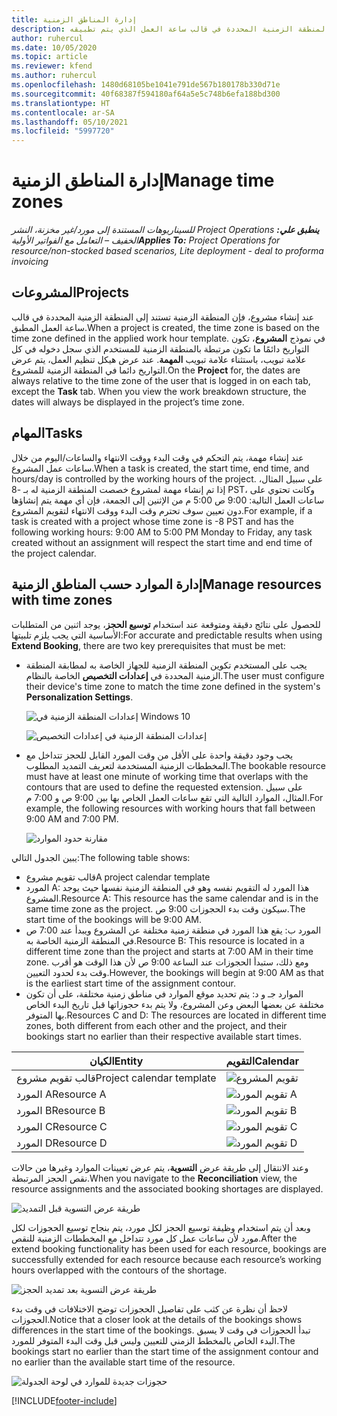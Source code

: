 ```yaml
---
title: إدارة المناطق الزمنية
description: عند إنشاء مشروع، فإن المنطقة الزمنية الخاصة به تستند إلى المنطقة الزمنية المحددة في قالب ساعة العمل الذي يتم تطبيقه.
author: ruhercul
ms.date: 10/05/2020
ms.topic: article
ms.reviewer: kfend
ms.author: ruhercul
ms.openlocfilehash: 1480d68105be1041e791de567b180178b330d71e
ms.sourcegitcommit: 40f68387f594180af64a5e5c748b6efa188bd300
ms.translationtype: HT
ms.contentlocale: ar-SA
ms.lasthandoff: 05/10/2021
ms.locfileid: "5997720"
---
```

# <a name="manage-time-zones"></a><span data-ttu-id="9d014-103">إدارة المناطق الزمنية</span><span class="sxs-lookup"><span data-stu-id="9d014-103">Manage time zones</span></span>

<span data-ttu-id="9d014-104">_**ينطبق علي:** ‏‫Project Operations للسيناريوهات المستندة إلى مورد/غير مخزنة‬، ‏‫النشر الخفيف – التعامل مع الفواتير الأولية‬_</span><span class="sxs-lookup"><span data-stu-id="9d014-104">_**Applies To:** Project Operations for resource/non-stocked based scenarios, Lite deployment - deal to proforma invoicing_</span></span>


## <a name="projects"></a><span data-ttu-id="9d014-105">المشروعات</span><span class="sxs-lookup"><span data-stu-id="9d014-105">Projects</span></span>

<span data-ttu-id="9d014-106">عند إنشاء مشروع، فإن المنطقة الزمنية تستند إلى المنطقة الزمنية المحددة في قالب ساعة العمل المطبق.</span><span class="sxs-lookup"><span data-stu-id="9d014-106">When a project is created, the time zone is based on the time zone defined in the applied work hour template.</span></span> <span data-ttu-id="9d014-107">في نموذج **المشروع**، تكون التواريخ دائمًا ما تكون مرتبطة بالمنطقة الزمنية للمستخدم الذي سجل دخوله في كل علامة تبويب، باستثناء علامة تبويب **المهمة**. عند عرض هيكل تنظيم العمل، يتم عرض التواريخ دائما في المنطقة الزمنية للمشروع.</span><span class="sxs-lookup"><span data-stu-id="9d014-107">On the **Project** for, the dates are always relative to the time zone of the user that is logged in on each tab, except the **Task** tab. When you view the work breakdown structure, the dates will always be displayed in the project’s time zone.</span></span>

## <a name="tasks"></a><span data-ttu-id="9d014-108">المهام</span><span class="sxs-lookup"><span data-stu-id="9d014-108">Tasks</span></span>

<span data-ttu-id="9d014-109">عند إنشاء مهمة، يتم التحكم في وقت البدء ووقت الانتهاء والساعات/اليوم من خلال ساعات عمل المشروع.</span><span class="sxs-lookup"><span data-stu-id="9d014-109">When a task is created, the start time, end time, and hours/day is controlled by the working hours of the project.</span></span> <span data-ttu-id="9d014-110">على سبيل المثال، إذا تم إنشاء مهمة لمشروع خصصت المنطقة الزمنية له بـ -8 PST، وكانت تحتوي على ساعات العمل التالية: 9:00 ص 5:00 م من الإثنين إلى الجمعة، فإن أي مهمة يتم إنشاؤها دون تعيين سوف تحترم وقت البدء ووقت الانتهاء لتقويم المشروع.</span><span class="sxs-lookup"><span data-stu-id="9d014-110">For example, if a task is created with a project whose time zone is -8 PST and has the following working hours: 9:00 AM to 5:00 PM Monday to Friday, any task created without an assignment will respect the start time and end time of the project calendar.</span></span>

## <a name="manage-resources-with-time-zones"></a><span data-ttu-id="9d014-111">إدارة الموارد حسب المناطق الزمنية</span><span class="sxs-lookup"><span data-stu-id="9d014-111">Manage resources with time zones</span></span>

<span data-ttu-id="9d014-112">للحصول على نتائج دقيقة ومتوقعة عند استخدام **توسيع الحجز**، يوجد اثنين من المتطلبات الأساسية التي يجب يلزم تلبيتها:</span><span class="sxs-lookup"><span data-stu-id="9d014-112">For accurate and predictable results when using **Extend Booking**, there are two key prerequisites that must be met:</span></span>  

- <span data-ttu-id="9d014-113">يجب على المستخدم تكوين المنطقة الزمنية للجهاز الخاصة به لمطابقة المنطقة الزمنية المحددة في **إعدادات التخصيص** الخاصة بالنظام.</span><span class="sxs-lookup"><span data-stu-id="9d014-113">The user must configure their device's time zone to match the time zone defined in the system's **Personalization Settings**.</span></span>
 
  ![إعدادات المنطقة الزمنية في Windows 10](media/reconcile-assignments-03.png)

  ![إعدادات المنطقة الزمنية في إعدادات التخصيص](media/reconcile-assignments-04.png)
 
- <span data-ttu-id="9d014-116">يجب وجود دقيقة واحدة على الأقل من وقت المورد القابل للحجز تتداخل مع المخططات الزمنية المستخدمة لتعريف التمديد المطلوب.</span><span class="sxs-lookup"><span data-stu-id="9d014-116">The bookable resource must have at least one minute of working time that overlaps with the contours that are used to define the requested extension.</span></span> <span data-ttu-id="9d014-117">على سبيل المثال، الموارد التالية التي تقع ساعات العمل الخاص بها بين 9:00 ص و 7:00 م.</span><span class="sxs-lookup"><span data-stu-id="9d014-117">For example, the following resources with working hours that fall between 9:00 AM and 7:00 PM.</span></span> 

  ![مقارنة حدود الموارد](media/reconcile-assignments-05.png)

<span data-ttu-id="9d014-119">يبين الجدول التالي:</span><span class="sxs-lookup"><span data-stu-id="9d014-119">The following table shows:</span></span>

- <span data-ttu-id="9d014-120">قالب تقويم مشروع</span><span class="sxs-lookup"><span data-stu-id="9d014-120">A project calendar template</span></span>
- <span data-ttu-id="9d014-121">المورد A: هذا المورد له التقويم نفسه وهو في المنطقة الزمنية نفسها حيث يوجد المشروع.</span><span class="sxs-lookup"><span data-stu-id="9d014-121">Resource A: This resource has the same calendar and is in the same time zone as the project.</span></span> <span data-ttu-id="9d014-122">سيكون وقت بدء الحجوزات 9:00 ص.</span><span class="sxs-lookup"><span data-stu-id="9d014-122">The start time of the bookings will be 9:00 AM.</span></span>
- <span data-ttu-id="9d014-123">المورد ب: يقع هذا المورد في منطقة زمنية مختلفة عن المشروع ويبدأ عند 7:00 ص في المنطقة الزمنية الخاصة به.</span><span class="sxs-lookup"><span data-stu-id="9d014-123">Resource B: This resource is located in a different time zone than the project and starts at 7:00 AM in their time zone.</span></span> <span data-ttu-id="9d014-124">ومع ذلك، ستبدأ الحجوزات عند الساعة 9:00 ص لأن هذا الوقت هو أقرب وقت بدء لحدود التعيين.</span><span class="sxs-lookup"><span data-stu-id="9d014-124">However, the bookings will begin at 9:00 AM as that is the earliest start time of the assignment contour.</span></span>
- <span data-ttu-id="9d014-125">الموارد جـ و د: يتم تحديد موقع الموارد في مناطق زمنية مختلفة، على أن تكون مختلفة عن بعضها البعض وعن المشروع، ولا يتم بدء حجوزاتها قبل تاريخ البدء الخاص بها المتوفر.</span><span class="sxs-lookup"><span data-stu-id="9d014-125">Resources C and D: The resources are located in different time zones, both different from each other and the project, and their bookings start no earlier than their respective available start times.</span></span>

|<span data-ttu-id="9d014-126">الكيان</span><span class="sxs-lookup"><span data-stu-id="9d014-126">Entity</span></span>  |<span data-ttu-id="9d014-127">التقويم</span><span class="sxs-lookup"><span data-stu-id="9d014-127">Calendar</span></span>  |
|-|-|
|<span data-ttu-id="9d014-128">قالب تقويم مشروع</span><span class="sxs-lookup"><span data-stu-id="9d014-128">Project calendar template</span></span>   | ![تقويم المشروع](media/reconcile-assignments-06.png) |
|<span data-ttu-id="9d014-130">المورد A</span><span class="sxs-lookup"><span data-stu-id="9d014-130">Resource A</span></span>  | ![تقويم المورد A](media/reconcile-assignments-06.png) |
|<span data-ttu-id="9d014-132">المورد B</span><span class="sxs-lookup"><span data-stu-id="9d014-132">Resource B</span></span>  |  ![تقويم المورد B](media/reconcile-assignments-07.png) |
|<span data-ttu-id="9d014-134">المورد C</span><span class="sxs-lookup"><span data-stu-id="9d014-134">Resource C</span></span>  |  ![تقويم المورد C](media/reconcile-assignments-08.png) |
|<span data-ttu-id="9d014-136">المورد D</span><span class="sxs-lookup"><span data-stu-id="9d014-136">Resource D</span></span>  | ![تقويم المورد D](media/reconcile-assignments-09.png)  |
 
<span data-ttu-id="9d014-138">وعند الانتقال إلى طريقة عرض **التسوية**، يتم عرض تعيينات الموارد وغيرها من حالات نقص الحجز المرتبطة.</span><span class="sxs-lookup"><span data-stu-id="9d014-138">When you navigate to the **Reconciliation** view, the resource assignments and the associated booking shortages are displayed.</span></span>

![طريقة عرض التسوية قبل التمديد](media/reconcile-assignments-10.png)

<span data-ttu-id="9d014-140">وبعد أن يتم استخدام وظيفة توسيع الحجز لكل مورد، يتم بنجاح توسيع الحجوزات لكل مورد لأن ساعات عمل كل مورد تتداخل مع المخططات الزمنية للنقص.</span><span class="sxs-lookup"><span data-stu-id="9d014-140">After the extend booking functionality has been used for each resource, bookings are successfully extended for each resource because each resource’s working hours overlapped with the contours of the shortage.</span></span>

![طريقة عرض التسوية بعد تمديد الحجز](media/reconcile-assignments-11.png) 

<span data-ttu-id="9d014-142">لاحظ أن نظرة عن كثب على تفاصيل الحجوزات توضح الاختلافات في وقت بدء الحجوزات.</span><span class="sxs-lookup"><span data-stu-id="9d014-142">Notice that a closer look at the details of the bookings shows differences in the start time of the bookings.</span></span> <span data-ttu-id="9d014-143">تبدأ الحجوزات في وقت لا يسبق البدء الخاص بالمخطط الزمني للتعيين وليس قبل وقت البدء المتوفر للمورد.</span><span class="sxs-lookup"><span data-stu-id="9d014-143">The bookings start no earlier than the start time of the assignment contour and no earlier than the available start time of the resource.</span></span>

![حجوزات جديدة للموارد في لوحة الجدولة](media/reconcile-assignments-12.png)


[!INCLUDE[footer-include](../includes/footer-banner.md)]